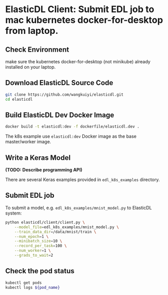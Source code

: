 # ElasticDL Client: Submit EDL job to mac kubernetes docker-for-desktop from laptop.

## Check Environment

make sure the kubernetes docker-for-desktop (not minikube) already installed on your laptop.

## Download ElasticDL Source Code
```bash
git clone https://github.com/wangkuiyi/elasticdl.git
cd elasticdl
```

## Build ElasticDL Dev Docker Image
```bash
docker build -t elasticdl:dev -f dockerfile/elasticdl.dev .
```
The k8s example use `elasticdl:dev` Docker image as the base master/worker image.


## Write a Keras Model

**(TODO: Describe programming API)**

There are several Keras examples provided in `edl_k8s_examples` directory.

## Submit EDL job

To submit a model, e.g. `edl_k8s_examples/mnist_model.py` to ElasticDL system:

```bash
python elasticdl/client/client.py \
    --model_file=edl_k8s_examples/mnist_model.py \
    --train_data_dir=/data/mnist/train \
    --num_epoch=1 \
    --minibatch_size=10 \
    --record_per_task=100 \
    --num_worker=1 \
    --grads_to_wait=2
```

## Check the pod status

```bash
kubectl get pods
kubectl logs ${pod_name}
```
